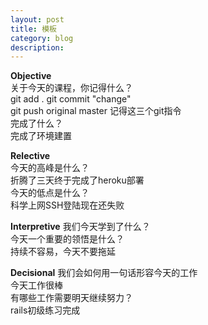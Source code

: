 ```yaml
---
layout: post
title: 模板
category: blog
description:  
---
```


**Objective**   
关于今天的课程，你记得什么？   
git add .
git commit "change"  
git push original master 
记得这三个git指令  
完成了什么？   
完成了环境建置  

**Relective**   
今天的高峰是什么？  
折腾了三天终于完成了heroku部署  
今天的低点是什么？   
科学上网SSH登陆现在还失败  

**Interpretive**
我们今天学到了什么？  
今天一个重要的领悟是什么？  
持续不容易，今天不要拖延  

**Decisional** 
我们会如何用一句话形容今天的工作   
今天工作很棒  
有哪些工作需要明天继续努力？  
rails初级练习完成  


